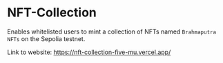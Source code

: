 # NFT-Collection

Enables whitelisted users to mint a collection of NFTs named `Brahmaputra NFTs` on the Sepolia testnet.<br/>

Link to website: https://nft-collection-five-mu.vercel.app/
